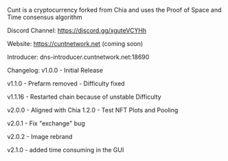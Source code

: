 Cunt is a cryptocurrency forked from Chia and uses the Proof of Space and Time consensus algorithm

Discord Channel: https://discord.gg/xguteVCYHh

Website: https://cuntnetwork.net (coming soon)

Introducer: dns-introducer.cuntnetwork.net:18690

Changelog:
v1.0.0 - Initial Release

v1.1.0 - Prefarm removed
       - Difficulty fixed

v1.1.16 - Restarted chain because of unstable Difficulty

v2.0.0 - Aligned with Chia 1.2.0
       - Test NFT Plots and Pooling

v2.0.1 - Fix "exchange" bug

v2.0.2 - Image rebrand

v2.1.0 - added time consuming in the GUI
